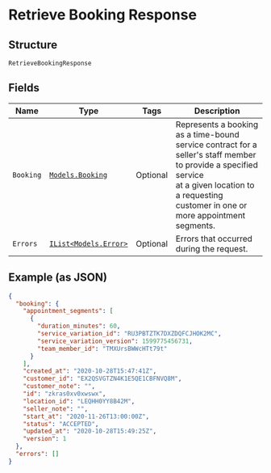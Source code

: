 
# Retrieve Booking Response

## Structure

`RetrieveBookingResponse`

## Fields

| Name | Type | Tags | Description |
|  --- | --- | --- | --- |
| `Booking` | [`Models.Booking`](/doc/models/booking.md) | Optional | Represents a booking as a time-bound service contract for a seller's staff member to provide a specified service<br>at a given location to a requesting customer in one or more appointment segments. |
| `Errors` | [`IList<Models.Error>`](/doc/models/error.md) | Optional | Errors that occurred during the request. |

## Example (as JSON)

```json
{
  "booking": {
    "appointment_segments": [
      {
        "duration_minutes": 60,
        "service_variation_id": "RU3PBTZTK7DXZDQFCJHOK2MC",
        "service_variation_version": 1599775456731,
        "team_member_id": "TMXUrsBWWcHTt79t"
      }
    ],
    "created_at": "2020-10-28T15:47:41Z",
    "customer_id": "EX2QSVGTZN4K1E5QE1CBFNVQ8M",
    "customer_note": "",
    "id": "zkras0xv0xwswx",
    "location_id": "LEQHH0YY8B42M",
    "seller_note": "",
    "start_at": "2020-11-26T13:00:00Z",
    "status": "ACCEPTED",
    "updated_at": "2020-10-28T15:49:25Z",
    "version": 1
  },
  "errors": []
}
```


